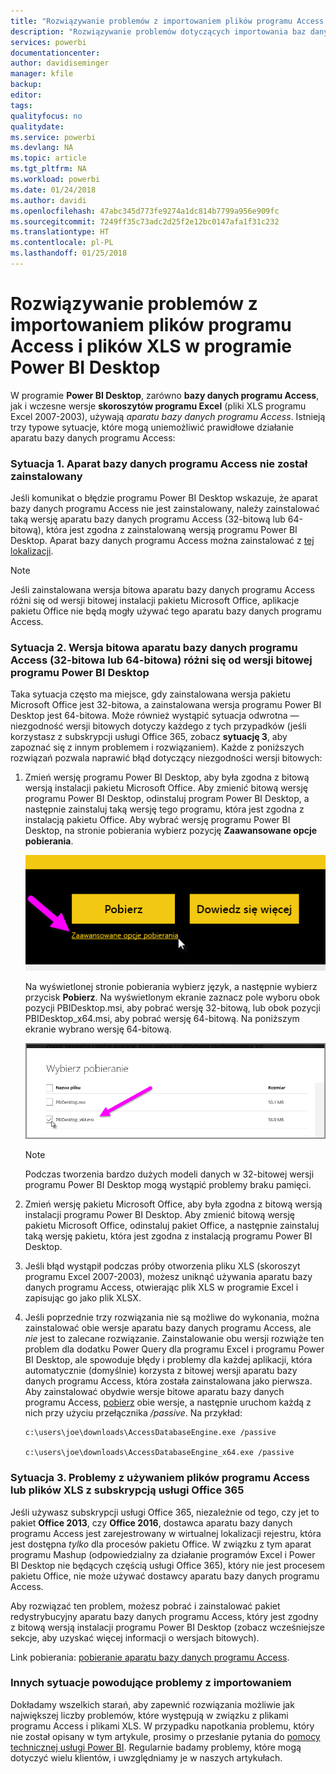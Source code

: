 ```yaml
---
title: "Rozwiązywanie problemów z importowaniem plików programu Access i plików XLS w programie Power BI Desktop"
description: "Rozwiązywanie problemów dotyczących importowania baz danych programu Access i arkuszy kalkulacyjnych w formacie XLS w programie Power BI Desktop i dodatku Power Query"
services: powerbi
documentationcenter: 
author: davidiseminger
manager: kfile
backup: 
editor: 
tags: 
qualityfocus: no
qualitydate: 
ms.service: powerbi
ms.devlang: NA
ms.topic: article
ms.tgt_pltfrm: NA
ms.workload: powerbi
ms.date: 01/24/2018
ms.author: davidi
ms.openlocfilehash: 47abc345d773fe9274a1dc814b7799a956e909fc
ms.sourcegitcommit: 7249ff35c73adc2d25f2e12bc0147afa1f31c232
ms.translationtype: HT
ms.contentlocale: pl-PL
ms.lasthandoff: 01/25/2018
---
```

# <a name="resolve-issues-importing-access-and-xls-files-in-power-bi-desktop"></a>Rozwiązywanie problemów z importowaniem plików programu Access i plików XLS w programie Power BI Desktop
W programie **Power BI Desktop**, zarówno **bazy danych programu Access**, jak i wczesne wersje **skoroszytów programu Excel** (pliki XLS programu Excel 2007-2003), używają *aparatu bazy danych programu Access*. Istnieją trzy typowe sytuacje, które mogą uniemożliwić prawidłowe działanie aparatu bazy danych programu Access:

### <a name="situation-1-no-access-database-engine-installed"></a>Sytuacja 1. Aparat bazy danych programu Access nie został zainstalowany
Jeśli komunikat o błędzie programu Power BI Desktop wskazuje, że aparat bazy danych programu Access nie jest zainstalowany, należy zainstalować taką wersję aparatu bazy danych programu Access (32-bitową lub 64-bitową), która jest zgodna z zainstalowaną wersją programu Power BI Desktop. Aparat bazy danych programu Access można zainstalować z [tej lokalizacji](http://www.microsoft.com/en-us/download/details.aspx?id=13255).

>[!NOTE]
>Jeśli zainstalowana wersja bitowa aparatu bazy danych programu Access różni się od wersji bitowej instalacji pakietu Microsoft Office, aplikacje pakietu Office nie będą mogły używać tego aparatu bazy danych programu Access.

### <a name="situation-2-the-access-database-engine-bit-version-32-bit-or-64-bit-is-different-from-your-power-bi-desktop-bit-version"></a>Sytuacja 2. Wersja bitowa aparatu bazy danych programu Access (32-bitowa lub 64-bitowa) różni się od wersji bitowej programu Power BI Desktop
Taka sytuacja często ma miejsce, gdy zainstalowana wersja pakietu Microsoft Office jest 32-bitowa, a zainstalowana wersja programu Power BI Desktop jest 64-bitowa. Może również wystąpić sytuacja odwrotna — niezgodność wersji bitowych dotyczy każdego z tych przypadków (jeśli korzystasz z subskrypcji usługi Office 365, zobacz **sytuację 3**, aby zapoznać się z innym problemem i rozwiązaniem). Każde z poniższych rozwiązań pozwala naprawić błąd dotyczący niezgodności wersji bitowych:

1. Zmień wersję programu Power BI Desktop, aby była zgodna z bitową wersją instalacji pakietu Microsoft Office. Aby zmienić bitową wersję programu Power BI Desktop, odinstaluj program Power BI Desktop, a następnie zainstaluj taką wersję tego programu, która jest zgodna z instalacją pakietu Office. Aby wybrać wersję programu Power BI Desktop, na stronie pobierania wybierz pozycję **Zaawansowane opcje pobierania**.
   
   ![](media/desktop-access-database-errors/desktop-access-errors-1.png)
   
   Na wyświetlonej stronie pobierania wybierz język, a następnie wybierz przycisk **Pobierz**. Na wyświetlonym ekranie zaznacz pole wyboru obok pozycji PBIDesktop.msi, aby pobrać wersję 32-bitową, lub obok pozycji PBIDesktop_x64.msi, aby pobrać wersję 64-bitową. Na poniższym ekranie wybrano wersję 64-bitową.
   
   ![](media/desktop-access-database-errors/desktop-access-errors-2.png)
   
   >[!NOTE]
   >Podczas tworzenia bardzo dużych modeli danych w 32-bitowej wersji programu Power BI Desktop mogą wystąpić problemy braku pamięci.
2. Zmień wersję pakietu Microsoft Office, aby była zgodna z bitową wersją instalacji programu Power BI Desktop. Aby zmienić bitową wersję pakietu Microsoft Office, odinstaluj pakiet Office, a następnie zainstaluj taką wersję pakietu, która jest zgodna z instalacją programu Power BI Desktop.
3. Jeśli błąd wystąpił podczas próby otworzenia pliku XLS (skoroszyt programu Excel 2007-2003), możesz uniknąć używania aparatu bazy danych programu Access, otwierając plik XLS w programie Excel i zapisując go jako plik XLSX.
4. Jeśli poprzednie trzy rozwiązania nie są możliwe do wykonania, można zainstalować obie wersje aparatu bazy danych programu Access, ale *nie* jest to zalecane rozwiązanie. Zainstalowanie obu wersji rozwiąże ten problem dla dodatku Power Query dla programu Excel i programu Power BI Desktop, ale spowoduje błędy i problemy dla każdej aplikacji, która automatycznie (domyślnie) korzysta z bitowej wersji aparatu bazy danych programu Access, która została zainstalowana jako pierwsza. Aby zainstalować obydwie wersje bitowe aparatu bazy danych programu Access, [pobierz](http://www.microsoft.com/en-us/download/details.aspx?id=13255) obie wersje, a następnie uruchom każdą z nich przy użyciu przełącznika */passive*. Na przykład:
   
       c:\users\joe\downloads\AccessDatabaseEngine.exe /passive
   
       c:\users\joe\downloads\AccessDatabaseEngine_x64.exe /passive

### <a name="situation-3-trouble-using-access-or-xls-files-with-an-office-365-subscription"></a>Sytuacja 3. Problemy z używaniem plików programu Access lub plików XLS z subskrypcją usługi Office 365
Jeśli używasz subskrypcji usługi Office 365, niezależnie od tego, czy jet to pakiet **Office 2013**, czy **Office 2016**, dostawca aparatu bazy danych programu Access jest zarejestrowany w wirtualnej lokalizacji rejestru, która jest dostępna *tylko* dla procesów pakietu Office. W związku z tym aparat programu Mashup (odpowiedzialny za działanie programów Excel i Power BI Desktop nie będących częścią usługi Office 365), który nie jest procesem pakietu Office, nie może używać dostawcy aparatu bazy danych programu Access.

Aby rozwiązać ten problem, możesz pobrać i zainstalować pakiet redystrybucyjny aparatu bazy danych programu Access, który jest zgodny z bitową wersją instalacji programu Power BI Desktop (zobacz wcześniejsze sekcje, aby uzyskać więcej informacji o wersjach bitowych).

Link pobierania: [pobieranie aparatu bazy danych programu Access](http://www.microsoft.com/en-us/download/details.aspx?id=13255).

### <a name="other-situations-that-cause-import-issues"></a>Innych sytuacje powodujące problemy z importowaniem
Dokładamy wszelkich starań, aby zapewnić rozwiązania możliwie jak największej liczby problemów, które występują w związku z plikami programu Access i plikami XLS. W przypadku napotkania problemu, który nie został opisany w tym artykule, prosimy o przesłanie pytania do [pomocy technicznej usługi Power BI](https://powerbi.microsoft.com/support/). Regularnie badamy problemy, które mogą dotyczyć wielu klientów, i uwzględniamy je w naszych artykułach.

